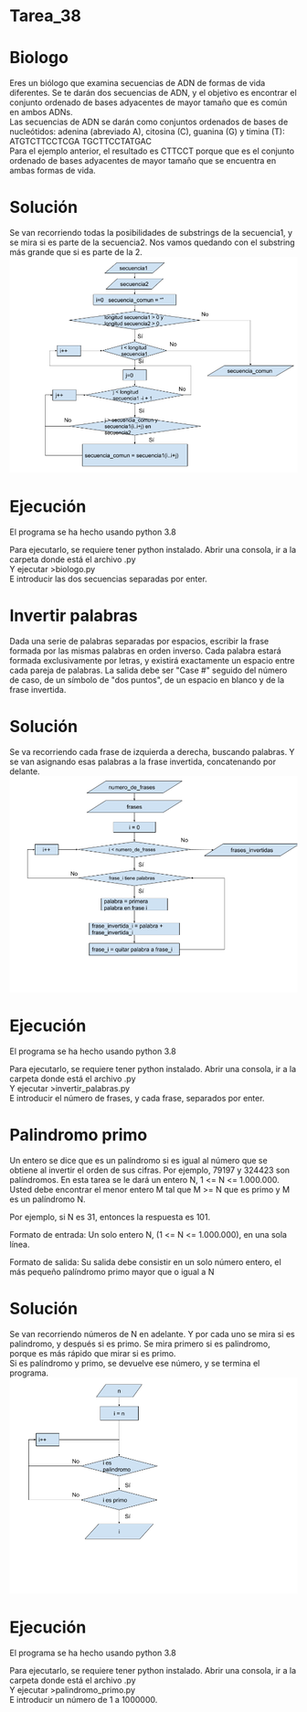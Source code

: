 
# Tarea_38 

# Biologo

Eres un biólogo que examina secuencias de ADN de formas de vida diferentes. Se te darán dos secuencias de ADN, y el objetivo es encontrar el conjunto ordenado de bases adyacentes de mayor tamaño que es común en ambos ADNs.  
Las secuencias de ADN se darán como conjuntos ordenados de bases de nucleótidos: adenina (abreviado A), citosina (C), guanina (G) y timina (T):  
ATGTCTTCCTCGA TGCTTCCTATGAC  
Para el ejemplo anterior, el resultado es CTTCCT porque que es el conjunto ordenado de bases adyacentes de mayor tamaño que se encuentra en ambas formas de vida.  

# Solución

Se van recorriendo todas la posibilidades de substrings de la secuencia1, y se mira si es parte de la secuencia2. Nos vamos quedando con el substring más grande que si es parte de la 2.
![Diagrama de Flujo](biologo.png)  


# Ejecución

El programa se ha hecho usando python 3.8  
  
Para ejecutarlo, se requiere tener python instalado. Abrir una consola, ir a la carpeta donde está el archivo .py  
Y ejecutar >biologo.py  
E introducir las dos secuencias separadas por enter.  



# Invertir palabras

Dada una serie de palabras separadas por espacios, escribir la frase formada por las mismas palabras en orden inverso. Cada palabra estará formada exclusivamente por letras, y existirá exactamente un espacio entre cada pareja de palabras. La salida debe ser "Case #" seguido del número de caso, de un símbolo de "dos puntos", de un espacio en blanco y de la frase invertida.

# Solución

Se va recorriendo cada frase de izquierda a derecha, buscando palabras. Y se van asignando esas palabras a la frase invertida, concatenando por delante.  
![Diagrama de Flujo](invertir_palabras.png)  


# Ejecución

El programa se ha hecho usando python 3.8  
  
Para ejecutarlo, se requiere tener python instalado. Abrir una consola, ir a la carpeta donde está el archivo .py  
Y ejecutar >invertir_palabras.py  
E introducir el número de frases, y cada frase, separados por enter.  



# Palindromo primo

Un entero se dice que es un palíndromo si es igual al número que se obtiene al invertir el orden de sus cifras. Por ejemplo, 79197 y 324423 son palíndromos. En esta tarea se le dará un entero N, 1 <= N <= 1.000.000. Usted debe encontrar el menor entero M tal que M >= N que es primo y M es un palíndromo N.

Por ejemplo, si N es 31, entonces la respuesta es 101.

Formato de entrada:
Un solo entero N, (1 <= N <= 1.000.000), en una sola línea.

Formato de salida:
Su salida debe consistir en un solo número entero, el más pequeño palíndromo primo mayor que o igual a N

# Solución

Se van recorriendo números de N en adelante. Y por cada uno se mira si es palindromo, y después si es primo. Se mira primero si es palindromo, porque es más rápido que mirar si es primo.  
Si es palíndromo y primo, se devuelve ese número, y se termina el programa.  
![Diagrama de Flujo](palindromo_primo.png)  


# Ejecución

El programa se ha hecho usando python 3.8  
  
Para ejecutarlo, se requiere tener python instalado. Abrir una consola, ir a la carpeta donde está el archivo .py  
Y ejecutar >palindromo_primo.py  
E introducir un número de 1 a 1000000.  

